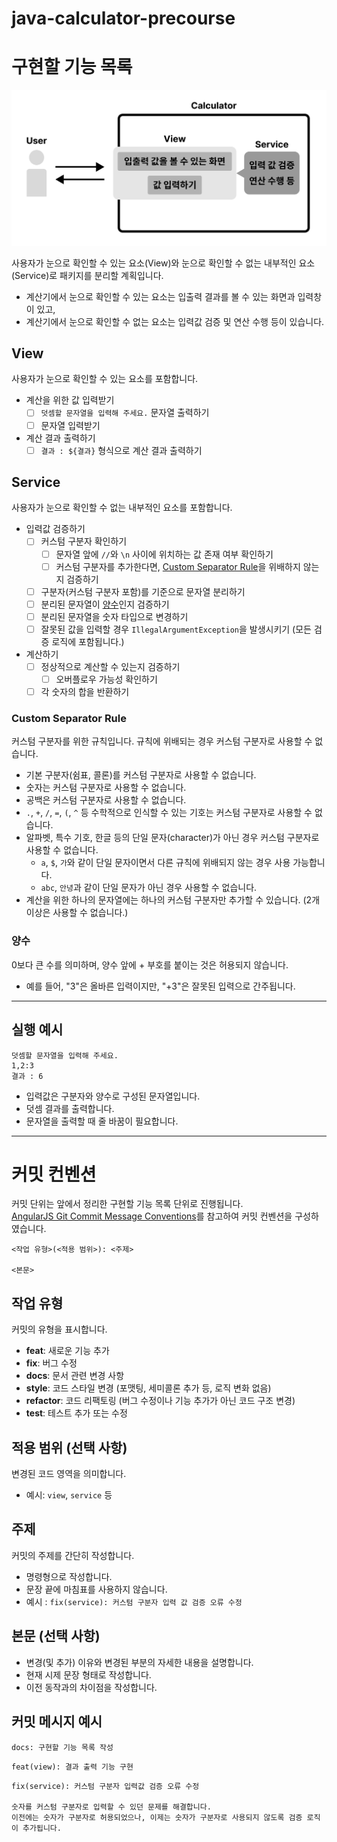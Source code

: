 # java-calculator-precourse

# 구현할 기능 목록

![architecture.png](architecture.png)

사용자가 눈으로 확인할 수 있는 요소(View)와 눈으로 확인할 수 없는 내부적인 요소(Service)로 패키지를 분리할 계획입니다.

- 계산기에서 눈으로 확인할 수 있는 요소는 입출력 결과를 볼 수 있는 화면과 입력창이 있고,   
- 계산기에서 눈으로 확인할 수 없는 요소는 입력값 검증 및 연산 수행 등이 있습니다.

## View

사용자가 눈으로 확인할 수 있는 요소를 포함합니다.

- 계산을 위한 값 입력받기
  - [ ] `덧셈할 문자열을 입력해 주세요.` 문자열 출력하기
  - [ ] 문자열 입력받기

- 계산 결과 출력하기
  - [ ] `결과 : ${결과}` 형식으로 계산 결과 출력하기

## Service

사용자가 눈으로 확인할 수 없는 내부적인 요소를 포함합니다.

- 입력값 검증하기
  - [ ] 커스텀 구분자 확인하기
    - [ ] 문자열 앞에 `//`와 `\n` 사이에 위치하는 값 존재 여부 확인하기
    - [ ] 커스텀 구분자를 추가한다면, [Custom Separator Rule](#custom-separator-rule)을 위배하지 않는지 검증하기
  - [ ] 구분자(커스텀 구분자 포함)를 기준으로 문자열 분리하기
  - [ ] 분리된 문자열이 [양수](#양수)인지 검증하기
  - [ ] 분리된 문자열을 숫자 타입으로 변경하기
  - [ ] 잘못된 값을 입력할 경우 `IllegalArgumentException`을 발생시키기 (모든 검증 로직에 포함됩니다.)

- 계산하기
  - [ ] 정상적으로 계산할 수 있는지 검증하기
    - [ ] 오버플로우 가능성 확인하기
  - [ ] 각 숫자의 합을 반환하기

### Custom Separator Rule

커스텀 구분자를 위한 규칙입니다. 규칙에 위배되는 경우 커스텀 구분자로 사용할 수 없습니다.

- 기본 구분자(쉼표, 콜론)를 커스텀 구분자로 사용할 수 없습니다.
- 숫자는 커스텀 구분자로 사용할 수 없습니다.
- 공백은 커스텀 구분자로 사용할 수 없습니다.
- `.`, `+`, `/`, `=`, `(`, `^` 등 수학적으로 인식할 수 있는 기호는 커스텀 구분자로 사용할 수 없습니다.
- 알파벳, 특수 기호, 한글 등의 단일 문자(character)가 아닌 경우 커스텀 구분자로 사용할 수 없습니다.
  - `a`, `$`, `가`와 같이 단일 문자이면서 다른 규칙에 위배되지 않는 경우 사용 가능합니다.
  - `abc`, `안녕`과 같이 단일 문자가 아닌 경우 사용할 수 없습니다.
- 계산을 위한 하나의 문자열에는 하나의 커스텀 구분자만 추가할 수 있습니다. (2개 이상은 사용할 수 없습니다.)

### 양수

0보다 큰 수를 의미하며, 양수 앞에 + 부호를 붙이는 것은 허용되지 않습니다. 

- 예를 들어, "3"은 올바른 입력이지만, "+3"은 잘못된 입력으로 간주됩니다.

---

## 실행 예시

```text
덧셈할 문자열을 입력해 주세요.
1,2:3
결과 : 6
```

- 입력값은 구분자와 양수로 구성된 문자열입니다.
- 덧셈 결과를 출력합니다.
- 문자열을 출력할 때 줄 바꿈이 필요합니다.

---

# 커밋 컨벤션

커밋 단위는 앞에서 정리한 구현할 기능 목록 단위로 진행됩니다.  
[AngularJS Git Commit Message Conventions](https://gist.github.com/stephenparish/9941e89d80e2bc58a153)를 참고하여 커밋 컨벤션을 구성하였습니다.

```text
<작업 유형>(<적용 범위>): <주제>

<본문>
```

## 작업 유형

커밋의 유형을 표시합니다.

- **feat**: 새로운 기능 추가
- **fix**: 버그 수정
- **docs**: 문서 관련 변경 사항
- **style**: 코드 스타일 변경 (포맷팅, 세미콜론 추가 등, 로직 변화 없음)
- **refactor**: 코드 리팩토링 (버그 수정이나 기능 추가가 아닌 코드 구조 변경)
- **test**: 테스트 추가 또는 수정

## 적용 범위 (선택 사항)

변경된 코드 영역을 의미합니다.

- 예시: `view`, `service` 등

## 주제

커밋의 주제를 간단히 작성합니다.

- 명령형으로 작성합니다.
- 문장 끝에 마침표를 사용하지 않습니다.
- 예시 : `fix(service): 커스텀 구분자 입력 값 검증 오류 수정`

## 본문 (선택 사항)

- 변경(및 추가) 이유와 변경된 부분의 자세한 내용을 설명합니다.
- 현재 시제 문장 형태로 작성합니다.
- 이전 동작과의 차이점을 작성합니다.

## 커밋 메시지 예시

```text
docs: 구현할 기능 목록 작성
```

```text
feat(view): 결과 출력 기능 구현
```

```text
fix(service): 커스텀 구분자 입력값 검증 오류 수정

숫자를 커스텀 구분자로 입력할 수 있던 문제를 해결합니다.
이전에는 숫자가 구분자로 허용되었으나, 이제는 숫자가 구분자로 사용되지 않도록 검증 로직이 추가됩니다.
```
